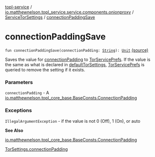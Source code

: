 [topl-service](../../index.md) / [io.matthewnelson.topl_service.service.components.onionproxy](../index.md) / [ServiceTorSettings](index.md) / [connectionPaddingSave](./connection-padding-save.md)

# connectionPaddingSave

`fun connectionPaddingSave(connectionPadding: `[`String`](https://kotlinlang.org/api/latest/jvm/stdlib/kotlin/-string/index.html)`): `[`Unit`](https://kotlinlang.org/api/latest/jvm/stdlib/kotlin/-unit/index.html) [(source)](https://github.com/05nelsonm/TorOnionProxyLibrary-Android/blob/master/topl-service/src/main/java/io/matthewnelson/topl_service/service/components/onionproxy/ServiceTorSettings.kt#L656)

Saves the value for [connectionPadding](connection-padding-save.md#io.matthewnelson.topl_service.service.components.onionproxy.ServiceTorSettings$connectionPaddingSave(kotlin.String)/connectionPadding) to [TorServicePrefs](../../io.matthewnelson.topl_service.prefs/-tor-service-prefs/index.md). If the value is the same
as what is declared in [defaultTorSettings](default-tor-settings.md), [TorServicePrefs](../../io.matthewnelson.topl_service.prefs/-tor-service-prefs/index.md) is queried to remove the
setting if it exists.

### Parameters

`connectionPadding` - A [io.matthewnelson.topl_core_base.BaseConsts.ConnectionPadding](../../..//topl-core-base/io.matthewnelson.topl_core_base/-base-consts/-connection-padding/index.md)

### Exceptions

`IllegalArgumentException` - if the value is not 0 (Off), 1 (On), or auto

**See Also**

[io.matthewnelson.topl_core_base.BaseConsts.ConnectionPadding](../../..//topl-core-base/io.matthewnelson.topl_core_base/-base-consts/-connection-padding/index.md)

[TorSettings.connectionPadding](../../..//topl-core-base/io.matthewnelson.topl_core_base/-tor-settings/connection-padding.md)


